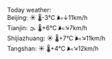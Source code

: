 Today weather:  
Beijing: ☀️   🌡️-3°C 🌬️↓11km/h  
Tianjin: 🌫  🌡️+6°C 🌬️↘7km/h  
Shijiazhuang: ☀️   🌡️+7°C 🌬️↘11km/h  
Tangshan: ☀️   🌡️+4°C 🌬️↘12km/h  
